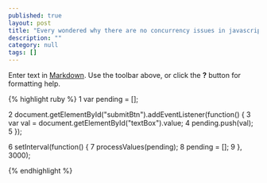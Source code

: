 ```yaml
---
published: true
layout: post
title: "Every wondered why there are no concurrency issues in javascript?"
description: ""
category: null
tags: []
---
```


Enter text in [Markdown](http://daringfireball.net/projects/markdown/). Use the toolbar above, or click the **?** button for formatting help.

{% highlight ruby %}
1  var pending = [];

2  document.getElementById("submitBtn").addEventListener(function() {
3      var val = document.getElementById("textBox").value;
4      pending.push(val);
5  });

6  setInterval(function() {
7     processValues(pending);
8     pending = [];
9  }, 3000);

{% endhighlight %}
